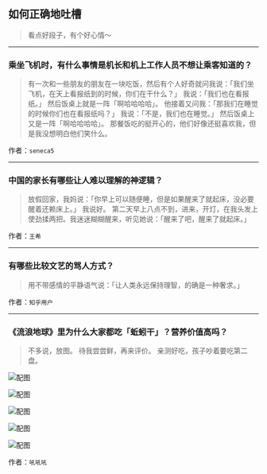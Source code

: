 ## 如何正确地吐槽

> 看点好段子，有个好心情～


 
---

### 乘坐飞机时，有什么事情是机长和机上工作人员不想让乘客知道的？

> 有一次和一些朋友的朋友在一块吃饭，然后有个人好奇就问我说：「我们坐飞机，在天上看报纸到的时候，你们在干什么？」
> 我说：「我们也在看报纸。」
> 然后饭桌上就是一阵「啊哈哈哈哈」。
> 他接着又问我：「那我们在睡觉的时候你们也在看报纸吗？」
> 我说：「不是，我们也在睡觉。」
> 然后饭桌上又是一阵「啊哈哈哈哈」。
> 那餐饭吃的挺开心的，他们好像还挺喜欢我，但是我没想明白他们笑什么。


作者：`seneca5`

---

### 中国的家长有哪些让人难以理解的神逻辑？

> 放假回家，我妈说：「你早上可以随便睡，但是如果醒来了就起床，没必要醒着还赖床上。」
> 我说好。
> 第二天早上八点不到，进来，开灯，在我头发上使劲揉两把。我迷迷糊糊醒来，听见她说：「醒来了吧，醒来了就起床。」


作者：`王希`

---

### 有哪些比较文艺的骂人方式？

> 用不带感情的平静语气说：「让人类永远保持理智，的确是一种奢求。」


作者：`知乎用户`

---

### 《流浪地球》里为什么大家都吃「蚯蚓干」？营养价值高吗？

> 不多说，放图。
> 待我尝尝鲜，再来评价。
> 亲测好吃，孩子吵着要吃第二盘。



![配图](http://pic3.zhimg.com/70/v2-c4f38a08694bd47076ff97130230bdce_b.jpg)



![配图](http://pic2.zhimg.com/70/v2-ca30f87715a68161ed60fd0711a0a2f1_b.jpg)



![配图](http://pic2.zhimg.com/70/v2-eebad7e60f85659d120012dcdc9e6b89_b.jpg)



![配图](http://pic4.zhimg.com/70/v2-60bea7cdad2b907c949833f53c1d1b03_b.jpg)



![配图](http://pic2.zhimg.com/70/v2-5a1ed6fb29e35a3d101d21f591c8ae15_b.jpg)


作者：`吼吼吼`
